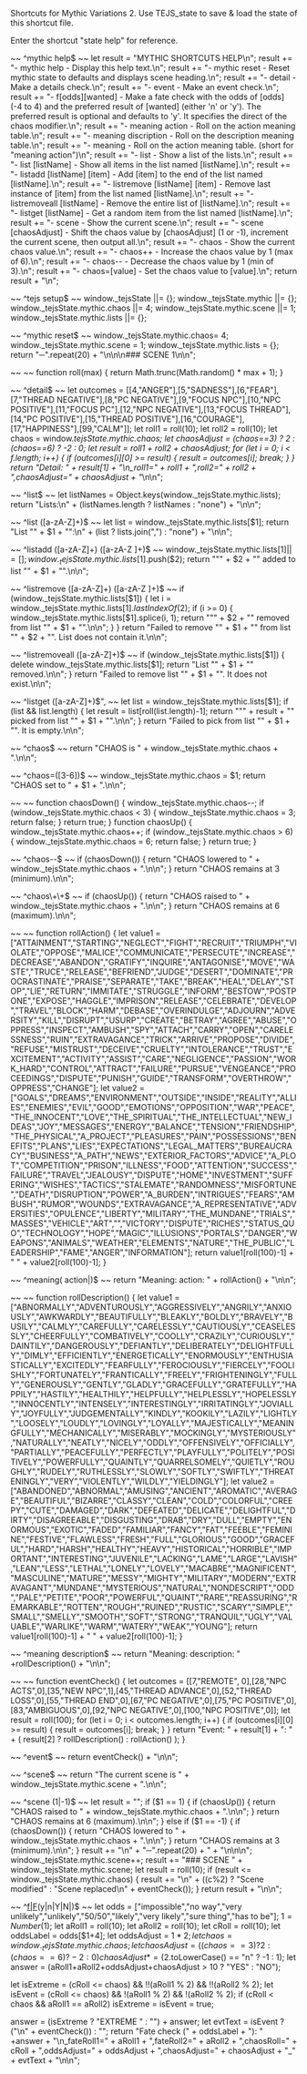 Shortcuts for Mythic Variations 2.
Use TEJS_state to save & load the state of this shortcut file.

Enter the shortcut "state help" for reference.

~~
^mythic help$
~~
let result = "MYTHIC SHORTCUTS HELP\n";
result += "- mythic help - Display this help text.\n";
result += "- mythic reset - Reset mythic state to defaults and displays scene heading.\n";
result += "- detail - Make a details check.\n";
result += "- event - Make an event check.\n";
result += "- f[odds][wanted] - Make a fate check with the odds of [odds] (-4 to 4) and the preferred result of [wanted] (either 'n' or 'y').  The preferred result is optional and defaults to 'y'.  It specifies the direct of the chaos modifier.\n";
result += "- meaning action - Roll on the action meaning table.\n";
result += "- meaning discription - Roll on the description meaning table.\n";
result += "- meaning - Roll on the action meaning table. (short for \"meaning action\")\n";
result += "- list - Show a list of the lists.\n";
result += "- list [listName] - Show all items in the list named [listName].\n";
result += "- listadd [listName] [item] - Add [item] to the end of the list named [listName].\n";
result += "- listremove [listName] [item] - Remove last instance of [item] from the list named [listName].\n";
result += "- listremoveall [listName] - Remove the entire list of [listName].\n";
result += "- listget [listName] - Get a random item from the list named [listName].\n";
result += "- scene - Show the current scene.\n";
result += "- scene [chaosAdjust] - Shift the chaos value by [chaosAdjust] (1 or -1), increment the current scene, then output all.\n";
result += "- chaos - Show the current chaos value.\n";
result += "- chaos++ - Increase the chaos value by 1 (max of 6).\n";
result += "- chaos-- - Decrease the chaos value by 1 (min of 3).\n";
result += "- chaos=[value] - Set the chaos value to [value].\n";
return result + "\n";

~~
^tejs setup$
~~
window._tejsState ||= {};
window._tejsState.mythic ||= {};
window._tejsState.mythic.chaos ||= 4;
window._tejsState.mythic.scene ||= 1;
window._tejsState.mythic.lists ||= {};

~~
^mythic reset$
~~
window._tejsState.mythic.chaos= 4;
window._tejsState.mythic.scene = 1;
window._tejsState.mythic.lists = {};
return "─".repeat(20) + "\n\n\n### SCENE 1\n\n";

~~
~~
function roll(max)
{
	return Math.trunc(Math.random() * max + 1);
}


~~
^detail$
~~
let outcomes = [[4,"ANGER"],[5,"SADNESS"],[6,"FEAR"],[7,"THREAD NEGATIVE"],[8,"PC NEGATIVE"],[9,"FOCUS NPC"],[10,"NPC POSITIVE"],[11,"FOCUS PC"],[12,"NPC NEGATIVE"],[13,"FOCUS THREAD"],[14,"PC POSITIVE"],[15,"THREAD POSITIVE"],[16,"COURAGE"],[17,"HAPPINESS"],[99,"CALM"]];
let roll1 = roll(10);
let roll2 = roll(10);
let chaos = window._tejsState.mythic.chaos;
let chaosAdjust = (chaos==3) ? 2 : (chaos==6) ? -2 : 0;
let result = roll1 + roll2 + chaosAdjust;
for (let i = 0; i < f.length; i++)
{
	if (outcomes[i][0] >= result)
	{
		result = outcomes[i];
		break;
	}
}
return "Detail: " + result[1] + "\n_roll1=" + roll1 + ",roll2=" + roll2 + ",chaosAdjust=" + chaosAdjust + "_\n\n";


~~
^list$
~~
let listNames = Object.keys(window._tejsState.mythic.lists);
return "Lists:\n" + (listNames.length ? listNames : "none") + "\n\n";

~~
^list ([a-zA-Z]+)$
~~
let list = window._tejsState.mythic.lists[$1];
return "List \"" + $1 + "\":\n" + (list ? lists.join(",") : "none") + "\n\n";

~~
^listadd ([a-zA-Z]+) ([a-zA-Z ]+)$
~~
window._tejsState.mythic.lists[$1] ||= [];
window._tejsState.mythic.lists[$1].push($2);
return "\"" + $2 + "\" added to list \"" + $1 + "\".\n\n";


~~
^listremove ([a-zA-Z]+) ([a-zA-Z ]+)$
~~
if (window._tejsState.mythic.lists[$1])
{
	let i = window._tejsState.mythic.lists[$1].lastIndexOf($2);
	if (i >= 0)
	{
	    window._tejsState.mythic.lists[$1].splice(i, 1);
	    return "\"" + $2 + "\" removed from list \"" + $1 + "\".\n\n";
	}
}
return "Failed to remove \"" + $1 + "\" from list \"" + $2 + "\".  List does not contain it.\n\n";


~~
^listremoveall ([a-zA-Z]+)$
~~
if (window._tejsState.mythic.lists[$1])
{
	delete window._tejsState.mythic.lists[$1];
	return "List \"" + $1 + "\" removed.\n\n";
}
return "Failed to remove list \"" + $1 + "\".  It does not exist.\n\n";

~~
^listget ([a-zA-Z]+)$",
~~
let list = window._tejsState.mythic.lists[$1];
if (list && list.length)
{
	let result = list[roll(list.length)-1];
	return "\"" + result + "\" picked from list \"" + $1 + "\".\n\n";
}
return "Failed to pick from list \"" + $1 + "\".  It is empty.\n\n";

~~
^chaos$
~~
return "CHAOS is " + window._tejsState.mythic.chaos + ".\n\n";

~~
^chaos=([3-6])$
~~
window._tejsState.mythic.chaos = $1;
return "CHAOS set to " + $1 + ".\n\n";

~~
~~
function chaosDown()
{
	window._tejsState.mythic.chaos--;
	if (window._tejsState.mythic.chaos < 3)
	{
		window._tejsState.mythic.chaos = 3;
		return false;
	}
	return true;
}
function chaosUp()
{
	window._tejsState.mythic.chaos++;
	if (window._tejsState.mythic.chaos > 6)
	{
		window._tejsState.mythic.chaos = 6;
		return false;
	}
	return true;
}

~~
^chaos--$
~~
if (chaosDown())
{
	return "CHAOS lowered to " + window._tejsState.mythic.chaos + ".\n\n";
}
return "CHAOS remains at 3 (minimum).\n\n";

~~
^chaos\\+\\+$
~~
if (chaosUp())
{
	return "CHAOS raised to " + window._tejsState.mythic.chaos + ".\n\n";
}
return "CHAOS remains at 6 (maximum).\n\n";

~~
~~
function rollAction()
{
	let value1 = ["ATTAINMENT","STARTING","NEGLECT","FIGHT","RECRUIT","TRIUMPH","VIOLATE","OPPOSE","MALICE","COMMUNICATE","PERSECUTE","INCREASE","DECREASE","ABANDON","GRATIFY","INQUIRE","ANTAGONISE","MOVE","WASTE","TRUCE","RELEASE","BEFRIEND","JUDGE","DESERT","DOMINATE","PROCRASTINATE","PRAISE","SEPARATE","TAKE","BREAK","HEAL","DELAY","STOP","LIE","RETURN","IMMITATE","STRUGGLE","INFORM","BESTOW","POSTPONE","EXPOSE","HAGGLE","IMPRISON","RELEASE","CELEBRATE","DEVELOP","TRAVEL","BLOCK","HARM","DEBASE","OVERINDULGE","ADJOURN","ADVERSITY","KILL","DISRUPT","USURP","CREATE","BETRAY","AGREE","ABUSE","OPPRESS","INSPECT","AMBUSH","SPY","ATTACH","CARRY","OPEN","CARELESSNESS","RUIN","EXTRAVAGANCE","TRICK","ARRIVE","PROPOSE","DIVIDE","REFUSE","MISTRUST","DECEIVE","CRUELTY","INTOLERANCE","TRUST","EXCITEMENT","ACTIVITY","ASSIST","CARE","NEGLIGENCE","PASSION","WORK_HARD","CONTROL","ATTRACT","FAILURE","PURSUE","VENGEANCE","PROCEEDINGS","DISPUTE","PUNISH","GUIDE","TRANSFORM","OVERTHROW","OPPRESS","CHANGE"];
	let value2 = ["GOALS","DREAMS","ENVIRONMENT","OUTSIDE","INSIDE","REALITY","ALLIES","ENEMIES","EVIL","GOOD","EMOTIONS","OPPOSITION","WAR","PEACE","THE_INNOCENT","LOVE","THE_SPIRITUAL","THE_INTELLECTUAL","NEW_IDEAS","JOY","MESSAGES","ENERGY","BALANCE","TENSION","FRIENDSHIP","THE_PHYSICAL","A_PROJECT","PLEASURES","PAIN","POSSESSIONS","BENEFITS","PLANS","LIES","EXPECTATIONS","LEGAL_MATTERS","BUREAUCRACY","BUSINESS","A_PATH","NEWS","EXTERIOR_FACTORS","ADVICE","A_PLOT","COMPETITION","PRISON","ILLNESS","FOOD","ATTENTION","SUCCESS","FAILURE","TRAVEL","JEALOUSY","DISPUTE","HOME","INVESTMENT","SUFFERING","WISHES","TACTICS","STALEMATE","RANDOMNESS","MISFORTUNE","DEATH","DISRUPTION","POWER","A_BURDEN","INTRIGUES","FEARS","AMBUSH","RUMOR","WOUNDS","EXTRAVAGANCE","A_REPRESENTATIVE","ADVERSITIES","OPULENCE","LIBERTY","MILITARY","THE_MUNDANE","TRIALS","MASSES","VEHICLE","ART","","VICTORY","DISPUTE","RICHES","STATUS_QUO","TECHNOLOGY","HOPE","MAGIC","ILLUSIONS","PORTALS","DANGER","WEAPONS","ANIMALS","WEATHER","ELEMENTS","NATURE","THE_PUBLIC","LEADERSHIP","FAME","ANGER","INFORMATION"];
	return value1[roll(100)-1] + " " + value2[roll(100)-1];
}

~~
^meaning( action|)$
~~
return "Meaning: action: " + rollAction() + "\n\n";

~~
~~
function rollDescription()
{
	let value1 = ["ABNORMALLY","ADVENTUROUSLY","AGGRESSIVELY","ANGRILY","ANXIOUSLY","AWKWARDLY","BEAUTIFULLY","BLEAKLY","BOLDLY","BRAVELY","BUSILY","CALMLY","CAREFULLY","CARELESSLY","CAUTIOUSLY","CEASELESSLY","CHEERFULLY","COMBATIVELY","COOLLY","CRAZILY","CURIOUSLY","DAINTILY","DANGEROUSLY","DEFIANTLY","DELIBERATELY","DELIGHTFULLY","DIMLY","EFFICIENTLY","ENERGETICALLY","ENORMOUSLY","ENTHUSIASTICALLY","EXCITEDLY","FEARFULLY","FEROCIOUSLY","FIERCELY","FOOLISHLY","FORTUNATELY","FRANTICALLY","FREELY","FRIGHTENINGLY","FULLY","GENEROUSLY","GENTLY","GLADLY","GRACEFULLY","GRATEFULLY","HAPPILY","HASTILY","HEALTHILY","HELPFULLY","HELPLESSLY","HOPELESSLY","INNOCENTLY","INTENSELY","INTERESTINGLY","IRRITATINGLY","JOVIALLY","JOYFULLY","JUDGEMENTALLY","KINDLY","KOOKILY","LAZILY","LIGHTLY","LOOSELY","LOUDLY","LOVINGLY","LOYALLY","MAJESTICALLY","MEANINGFULLY","MECHANICALLY","MISERABLY","MOCKINGLY","MYSTERIOUSLY","NATURALLY","NEATLY","NICELY","ODDLY","OFFENSIVELY","OFFICIALLY","PARTIALLY","PEACEFULLY","PERFECTLY","PLAYFULLY","POLITELY","POSITIVELY","POWERFULLY","QUAINTLY","QUARRELSOMELY","QUIETLY","ROUGHLY","RUDELY","RUTHLESSLY","SLOWLY","SOFTLY","SWIFTLY","THREATENINGLY","VERY","VIOLENTLY","WILDLY","YIELDINGLY"];
	let value2 = ["ABANDONED","ABNORMAL","AMUSING","ANCIENT","AROMATIC","AVERAGE","BEAUTIFUL","BIZARRE","CLASSY","CLEAN","COLD","COLORFUL","CREEPY","CUTE","DAMAGED","DARK","DEFEATED","DELICATE","DELIGHTFUL","DIRTY","DISAGREEABLE","DISGUSTING","DRAB","DRY","DULL","EMPTY","ENORMOUS","EXOTIC","FADED","FAMILIAR","FANCY","FAT","FEEBLE","FEMININE","FESTIVE","FLAWLESS","FRESH","FULL","GLORIOUS","GOOD","GRACEFUL","HARD","HARSH","HEALTHY","HEAVY","HISTORICAL","HORRIBLE","IMPORTANT","INTERESTING","JUVENILE","LACKING","LAME","LARGE","LAVISH","LEAN","LESS","LETHAL","LONELY","LOVELY","MACABRE","MAGNIFICENT","MASCULINE","MATURE","MESSY","MIGHTY","MILITARY","MODERN","EXTRAVAGANT","MUNDANE","MYSTERIOUS","NATURAL","NONDESCRIPT","ODD","PALE","PETITE","POOR","POWERFUL","QUAINT","RARE","REASSURING","REMARKABLE","ROTTEN","ROUGH","RUINED","RUSTIC","SCARY","SIMPLE","SMALL","SMELLY","SMOOTH","SOFT","STRONG","TRANQUIL","UGLY","VALUABLE","WARLIKE","WARM","WATERY","WEAK","YOUNG"];
	return value1[roll(100)-1] + " " + value2[roll(100)-1];
}

~~
^meaning description$
~~
return "Meaning: description: " +rollDescription() + "\n\n";


~~
~~
function eventCheck()
{
	let outcomes = [[7,"REMOTE", 0],[28,"NPC ACTS",0],[35,"NEW NPC",1],[45,"THREAD ADVANCE",0],[52,"THREAD LOSS",0],[55,"THREAD END",0],[67,"PC NEGATIVE",0],[75,"PC POSITIVE",0],[83,"AMBIGUOUS",0],[92,"NPC NEGATIVE",0],[100,"NPC POSITIVE",0]];
	let result = roll(100);
	for (let i = 0; i < outcomes.length; i++)
	{
		if (outcomes[i][0] >= result)
		{
			result = outcomes[i];
			break;
		}
	}
	return "Event: " + result[1] + ": " + ( result[2] ? rollDescription() : rollAction() );
}


~~
^event$
~~
return eventCheck() + "\n\n";

~~
^scene$
~~
return "The current scene is " + window._tejsState.mythic.scene + ".\n\n";


~~
^scene (1|-1)$
~~
let result = "";
if ($1 == 1)
{
	if (chaosUp())
	{
		return "CHAOS raised to " + window._tejsState.mythic.chaos + ".\n\n";
	}
	return "CHAOS remains at 6 (maximum).\n\n";
}
else if ($1 == -1)
{
	if (chaosDown())
	{
		return "CHAOS lowered to " + window._tejsState.mythic.chaos + ".\n\n";
	}
	return "CHAOS remains at 3 (minimum).\n\n";
}
result += "\n" + "─".repeat(20) + " + "\n\n\n";
window._tejsState.mythic.scene++;
result += "### SCENE " + window._tejsState.mythic.scene;
let result = roll(10);
if (result <= window._tejsState.mythic.chaos)
{
	result += "\n" + ((c%2) ? "Scene modified" : "Scene replaced\n" + eventCheck());
}
return result + "\n\n";


~~
^[f|F](-?[0-4])(y|n|Y|N|)$
~~
let odds = ["impossible","no way","very unlikely","unlikely","50/50","likely","very likely","sure thing","has to be"];
$1 = Number($1);
let aRoll1 = roll(10);
let aRoll2 = roll(10);
let cRoll = roll(10);
let oddsLabel = odds[$1+4];
let oddsAdjust = $1 * 2;
let chaos = window._tejsState.mythic.chaos;
let chaosAdjust = ((chaos==3) ? 2 : (chaos==6) ? -2 : 0)
chaosAdjust *=  ($2.toLowerCase() == \"n\" ? -1 : 1);
let answer = (aRoll1+aRoll2+oddsAdjust+chaosAdjust > 10 ? "YES" : "NO");

let isExtreme = (cRoll <= chaos) && !!(aRoll1 % 2) && !!(aRoll2 % 2);
let isEvent = (cRoll <= chaos) && !(aRoll1 % 2) && !(aRoll2 % 2);
if (cRoll < chaos && aRoll1 == aRoll2) isExtreme = isEvent = true;

answer = (isExtreme ? "EXTREME " : "") + answer;
let evtText = isEvent ? ("\n" + eventCheck()) : "";
return "Fate check (" + oddsLabel + "): " +answer + "\n_fateRoll1=" + aRoll1 + ",fateRoll2=" + aRoll2 + ",chaosRoll=" + cRoll + ",oddsAdjust=" + oddsAdjust + ",chaosAdjust=" + chaosAdjust + "_" + evtText + "\n\n";
